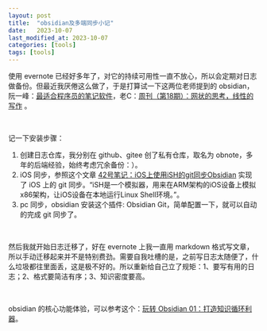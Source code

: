 ```yaml
---
layout: post
title:  "obsidian及多端同步小记"
date:   2023-10-07
last_modified_at: 2023-10-07
categories: [tools]
tags: [tools]
---
```


使用 evernote 已经好多年了，对它的持续可用性一直不放心，所以会定期对日志做备份。但最近我厌倦这么做了，于是打算试一下这两位老师提到的 obsidian，阮一峰：[最适合程序员的笔记软件](https://www.ruanyifeng.com/blog/2021/08/best-note-taking-software-for-programmers.html)，老C：[周刊（第18期）：网状的思考，线性的写作](https://www.codedump.info/post/20220612-weekly-18/) 。

<br>

记一下安装步骤：
1. 创建日志仓库，我分别在 github、gitee 创了私有仓库，取名为 obnote，多年的后端经验，始终考虑冗余备份：）。
2. iOS 同步，参照这个文章 [42号笔记：iOS上使用iSH的git同步Obsidian](https://zhuanlan.zhihu.com/p/565028534) 实现了 iOS 上的 git 同步。“iSH是一个模拟器，用来在ARM架构的iOS设备上模拟x86架构，让iOS设备在本地运行Linux Shell环境。”。
3. pc 同步，obsidian 安装这个插件: Obsidian Git，简单配置一下，就可以自动的完成 git 同步了。

<br>

然后我就开始日志迁移了，好在 evernote 上我一直用 markdown 格式写文章，所以手动迁移起来并不是特别费劲。需要自我吐槽的是，之前写日志太随便了，什么垃圾都往里面丢，这是极不好的。所以重新给自己立了规矩：1、要写有用的日志；2、格式要简洁有序；3、知识密度要高。

<br>

obsidian 的核心功能体验，可以参考这个：[玩转 Obsidian 01：打造知识循环利器](https://sspai.com/post/62414)。







